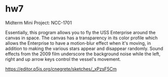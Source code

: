 # hw7
Midterm Mini Project: NCC-1701

Essentially, this program allows you to fly the USS Enterprise around the canvas in space. The canvas has a transparency in its color profile which allows the Enterprise to have a motion-blur effect when it's moving, in addition to making the various stars appear and disappear randomly. Sound effects from the 2009 film underscore the background noise while the left, right and up arrow keys control the vessel's movement.

https://editor.p5js.org/cnegrete/sketches/_xPzsF5Cm
